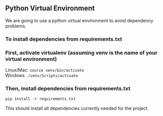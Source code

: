 ## Python Virtual Environment
We are going to use a python virtual environment to avoid dependency problems.
### To install dependencies from requirements.txt
### First, activate virtualenv (assuming venv is the name of your virtual environment) 
Linux/Mac: ```source venv/bin/activate```<br>
Windows ```./venv/Scripts/activate```
### Then, install dependencies from requirements.txt
```pip install -r requirements.txt```

This should install all dependencies currently needed for the project.

